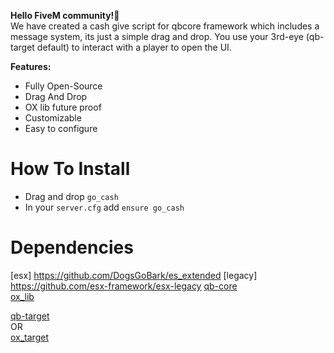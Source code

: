 **Hello FiveM community!👋**\
We have created a cash give script for qbcore framework which includes a message system, its just a simple drag and drop.
You use your 3rd-eye (qb-target default) to interact with a player to open the UI.

**Features:**

* Fully Open-Source
* Drag And Drop
* OX lib future proof
* Customizable
* Easy to configure

# How To Install
* Drag and drop `go_cash`
* In your `server.cfg` add `ensure go_cash`

# Dependencies
[esx] https://github.com/DogsGoBark/es_extended
[legacy] https://github.com/esx-framework/esx-legacy
[qb-core](https://github.com/qbcore-framework/qb-core)\
[ox_lib](https://github.com/overextended/ox_lib)

[qb-target](https://github.com/qbcore-framework/qb-target)\
OR\
[ox_target](https://github.com/overextended/ox_target)